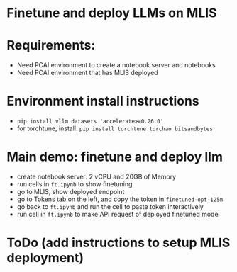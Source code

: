 # Finetune and deploy LLMs on MLIS

# Requirements:
* Need PCAI environment to create a notebook server and notebooks
* Need PCAI environment that has MLIS deployed

# Environment install instructions
* `pip install vllm datasets 'accelerate>=0.26.0'`
* for torchtune, install: `pip install torchtune torchao bitsandbytes`

# Main demo: finetune and deploy llm 
* create notebook server: 2 vCPU and 20GB of Memory
* run cells in `ft.ipynb` to show finetuning
* go to MLIS, show deployed endpoint
* go to Tokens tab on the left, and copy the token in `finetuned-opt-125m`
* go back to `ft.ipynb` and run the cell to paste token interactively
* run cell in `ft.ipynb` to make API request of deployed finetuned model

# ToDo (add instructions to setup MLIS deployment)